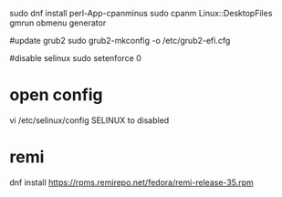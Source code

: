 sudo dnf install perl-App-cpanminus
sudo cpanm Linux::DesktopFiles
gmrun
obmenu generator

#update grub2
sudo grub2-mkconfig -o /etc/grub2-efi.cfg

#disable selinux
sudo setenforce 0

# open config
vi /etc/selinux/config
SELINUX to disabled


# remi
dnf install https://rpms.remirepo.net/fedora/remi-release-35.rpm
